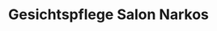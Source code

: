 ---
title: "Gesichtspflege Salon Narkos"
url: /zwickau/gesichtspflege-salon-narkos/
shop: Friseur
---